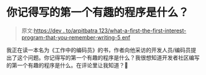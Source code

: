 # 你记得写的第一个有趣的程序是什么？

> 原文:[https://dev . to/arpitbatra 123/what-a-first-the-first-interest-program-that-you-remember-writing-5 enf](https://dev.to/arpitbatra123/what-was-the-first-interesting-program-that-you-remember-writing-5enf)

我正在读一本名为《工作中的编码员》的书，作者向他采访的开发人员/编码员提出了这个问题。你记得写的第一个有趣的程序是什么？我很想知道开发者社区编写的第一个有趣的程序是什么。在评论里让我知道？🤔